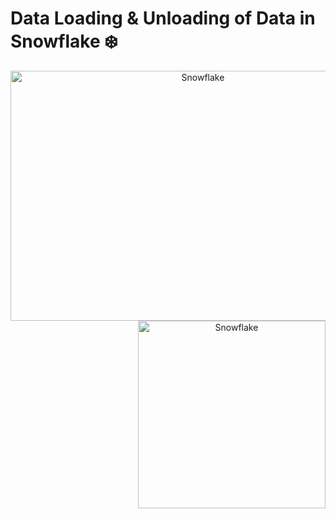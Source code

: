 # Data Loading & Unloading of Data in Snowflake  ❄️

<div align="center">
<img align="left" alt="Snowflake" src="https://miro.medium.com/v2/resize:fit:828/format:webp/1*BFy-WpFk_NA3z0FAWSelVw.png" width="600" height="400" >
<img align="right" alt="Snowflake" src="https://nimbusintelligence.com/wp-content/uploads/2023/03/data-load-bulk-s3-1-1024x1002.png" width="300" height="300" > 
</div>


